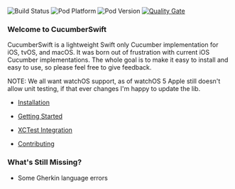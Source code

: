 ![Build Status](https://img.shields.io/travis/com/Tyler-Keith-Thompson/CucumberSwift/master?style=popout) 
![Pod Platform](https://img.shields.io/cocoapods/p/CucumberSwift.svg?style=popout) ![Pod Version](https://img.shields.io/cocoapods/v/CucumberSwift.svg?style=popout)
[![Quality Gate](https://sonarcloud.io/api/badges/gate?key=Tyler-Keith-Thompson_CucumberSwift)](https://sonarcloud.io/dashboard/index/Tyler-Keith-Thompson_CucumberSwift)

<!-- [![Comments (%)](https://sonarcloud.io/api/badges/measure?key=Tyler-Keith-Thompson_CucumberSwift&metric=comment_lines_density)](https://sonarcloud.io/component_measures?id=Tyler-Keith-Thompson_CucumberSwift&metric=comment_lines_density)
[![Open issues](https://sonarcloud.io/api/badges/measure?key=Tyler-Keith-Thompson_CucumberSwift&metric=open_issues)](https://sonarcloud.io/component_measures?id=Tyler-Keith-Thompson_CucumberSwift&metric=open_issues)
[![Code smells](https://sonarcloud.io/api/badges/measure?key=Tyler-Keith-Thompson_CucumberSwift&metric=code_smells)](https://sonarcloud.io/component_measures?id=Tyler-Keith-Thompson_CucumberSwift&metric=code_smells)
[![Technical debt](https://sonarcloud.io/api/badges/measure?key=Tyler-Keith-Thompson_CucumberSwift&metric=sqale_index)](https://sonarcloud.io/component_measures?id=Tyler-Keith-Thompson_CucumberSwift&metric=sqale_index)
[![Bugs](https://sonarcloud.io/api/badges/measure?key=Tyler-Keith-Thompson_CucumberSwift&metric=bugs)](https://sonarcloud.io/component_measures?id=Tyler-Keith-Thompson_CucumberSwift&metric=bugs)
[![Reliability remediation effort](https://sonarcloud.io/api/badges/measure?key=Tyler-Keith-Thompson_CucumberSwift&metric=reliability_remediation_effort)](https://sonarcloud.io/component_measures?id=Tyler-Keith-Thompson_CucumberSwift&metric=reliability_remediation_effort)
[![Coverage](https://sonarcloud.io/api/badges/measure?key=Tyler-Keith-Thompson_CucumberSwift&metric=coverage)](https://sonarcloud.io/component_measures?id=Tyler-Keith-Thompson_CucumberSwift&metric=coverage) -->


### Welcome to CucumberSwift
CucumberSwift is a lightweight Swift only Cucumber implementation for iOS, tvOS, and macOS. It was born out of frustration with current iOS Cucumber implementations. The whole goal is to make it easy to install and easy to use, so please feel free to give feedback.

NOTE: We all want watchOS support, as of watchOS 5 Apple still doesn't allow unit testing, if that ever changes I'm happy to update the lib.

* [Installation](https://github.com/Tyler-Keith-Thompson/CucumberSwift/wiki/installation)
* [Getting Started](https://github.com/Tyler-Keith-Thompson/CucumberSwift/wiki)
* [XCTest Integration](https://github.com/Tyler-Keith-Thompson/CucumberSwift/wiki/xctest-integration)

* [Contributing](/CONTRIBUTING.md)

### What's Still Missing?
- Some Gherkin language errors